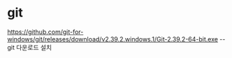 # git
https://github.com/git-for-windows/git/releases/download/v2.39.2.windows.1/Git-2.39.2-64-bit.exe -- git 다운로드 설치
